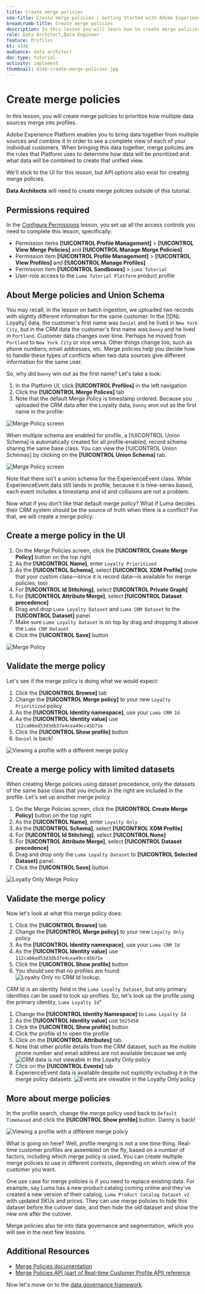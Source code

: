 ```yaml
---
title: Create merge policies
seo-title: Create merge policies | Getting Started with Adobe Experience Platform for Data Architects and Data Engineers
breadcrumb-title: Create merge policies
description: In this lesson you will learn how to create merge policies to determine how data merges into profiles. 
role: Data Architect,Data Engineer
feature: Profiles
kt: 4348
audience: data architect
doc-type: tutorial
activity: implement
thumbnail: 4348-create-merge-policies.jpg
---
```


# Create merge policies

<!--20 min-->

In this lesson, you will create merge policies to prioritize how multiple data sources merge into profiles. 

Adobe Experience Platform enables you to bring data together from multiple sources and combine it in order to see a complete view of each of your individual customers. When bringing this data together, merge policies are the rules that Platform uses to determine how data will be prioritized and what data will be combined to create that unified view.

We'll stick to the UI for this lesson, but API options also exist for creating merge policies.

**Data Architects** will need to create merge policies outside of this tutorial.

## Permissions required

In the [Configure Permissions](configure-permissions.md) lesson, you set up all the access controls you need to complete this lesson, specifically:

* Permission items **[!UICONTROL Profile Management]** > **[!UICONTROL View Merge Policies]** and **[!UICONTROL Manage Merge Policies]**
* Permission item **[!UICONTROL Profile Management]** > **[!UICONTROL View Profiles]** and **[!UICONTROL Manage Profiles]**
* Permission item **[!UICONTROL Sandboxes]** > `Luma Tutorial`
* User-role access to the `Luma Tutorial Platform` product profile


## About Merge policies and Union Schema

You may recall, in the lesson on batch ingestion, we uploaded two records with slightly different information for the same customer. In the [!DNL Loyalty] data, the customer's first name was `Daniel` and he lived in `New York City`, but in the CRM data the customer's first name was `Danny` and he lived in `Portland`. Customer data changes over time. Perhaps he moved from `Portland` to `New York City` or vice versa. Other things change too, such as phone numbers, email addresses, etc. Merge policies help you decide how to handle these types of conflicts when two data sources give different information for the same user.

So, why did `Danny` win out as the first name? Let's take a look:

1. In the Platform UI, click **[!UICONTROL Profiles]** in the left navigation
1. Click the **[!UICONTROL Merge Polices]** tab
1. Note that the default Merge Policy is timestamp ordered. Because you uploaded the CRM data after the Loyalty data, `Danny` won out as the first name in the profile:

![Merge Policy screen](assets/mergepolicies-default.png)

When multiple schema are enabled for profile, a [!UICONTROL Union Schema] is automatically created for all profile-enabled, record schema sharing the same base class. You can view the [!UICONTROL Union Schemas] by clicking on the **[!UICONTROL Union Schema]** tab.

![Merge Policy screen](assets/mergepolicies-unionSchema.png)

Note that there isn't a union schema for the ExperienceEvent class. While ExperienceEvent data still lands in profile, because it is time-series based, each event includes a timestamp and id and collisions are not a problem.

Now what if you don't like that default merge policy? What if Luma decides their CRM system should be the source of truth when there is a conflict? For that, we will create a merge policy.

## Create a merge policy in the UI

1. On the Merge Policies screen, click the **[!UICONTROL Create Merge Policy]** button on the top right
1. As the **[!UICONTROL Name]**, enter  `Loyalty Prioritized`
1. As the **[!UICONTROL Schema]**, select **[!UICONTROL XDM Profile]** (note that your custom class&mdash;since it is record data&mdash;is available for merge policies, too)
1. For **[!UICONTROL Id Stitching]**, select **[!UICONTROL Private Graph]**
1. For **[!UICONTROL Attribute Merge]**, select **[!UICONTROL Dataset precedence]**
1. Drag and drop `Luma Loyalty Dataset` and `Luma CRM Dataset` to the **[!UICONTROL Dataset]** panel.
1. Make sure `Luma Loyalty Dataset` is on top by drag and dropping it above the `Luma CRM Dataset`
1. Click the **[!UICONTROL Save]** button
<!--do i need to explain Private Graph? Is that GA?-->
![Merge Policy](assets/mergepolicies-newPolicy.png)

## Validate the merge policy

Let's see if the merge policy is doing what we would expect:

1. Click the **[!UICONTROL Browse]** tab
1. Change the **[!UICONTROL Merge policy]** to your new `Loyalty Prioritized` policy
1. As the **[!UICONTROL Identity namespace]**, use your `Luma CRM Id`
1. As the **[!UICONTROL Identity value]** use `112ca06ed53d3db37e4cea49cc45b71e`
1. Click the **[!UICONTROL Show profile]** button
1. `Daniel` is back!

![Viewing a profile with a different merge policy](assets/mergepolicies-lookupProfileWithMergePolicy.png)

## Create a merge policy with limited datasets

When creating Merge policies using dataset precedence, only the datasets of the same base class that you include in the right are included in the profile. Let's set up another merge policy

1. On the Merge Policies screen, click the **[!UICONTROL Create Merge Policy]** button on the top right
1. As the **[!UICONTROL Name]**, enter  `Loyalty Only`
1. As the **[!UICONTROL Schema]**, select **[!UICONTROL XDM Profile]** 
1. For **[!UICONTROL Id Stitching]**, select **[!UICONTROL None]**
1. For **[!UICONTROL Attribute Merge]**, select **[!UICONTROL Dataset precedence]**
1. Drag and drop only the `Luma Loyalty Dataset` to **[!UICONTROL Selected Dataset]** panel.
1. Click the **[!UICONTROL Save]** button

![Loyalty Only Merge Policy](assets/mergepolicies-loyaltyOnly.png)

## Validate the merge policy

Now let's look at what this merge policy does:

1. Click the **[!UICONTROL Browse]** tab
1. Change the **[!UICONTROL Merge policy]** to your new `Loyalty Only` policy
1. As the **[!UICONTROL Identity namespace]**, use your `Luma CRM Id`
1. As the **[!UICONTROL Identity value]** use `112ca06ed53d3db37e4cea49cc45b71e`
1. Click the **[!UICONTROL Show profile]** button
1. You should see that no profiles are found:
    ![Loyalty Only no CRM Id lookup.](assets/mergepolicies-loyaltyOnly-noCrmLookup.png)

CRM Id is an identity field in the `Luma Loyalty Dataset`, but only primary identities can be used to look up profiles. So, let's look up the profile using the primary identity, `Luma Loyalty Id`"

1. Change the **[!UICONTROL Identity Namespace]** to `Luma Loyalty Id`
1. As the **[!UICONTROL Identity value]** use `5625458`
1. Click the **[!UICONTROL Show profile]** button
1. Click the profile id to open the profile
1. Click on the **[!UICONTROL Attributes]** tab
1. Note that other profile details from the CRM dataset, such as the mobile phone number and email address are not available because we only
    ![CRM data is not viewable in the Loyalty Only policy](assets/mergepolicies-loyaltyOnly-attributes.png)
1. Click on the **[!UICONTROL Events]** tab
1. ExperienceEvent data is available despite not explicitly including it in the merge policy datasets:
    ![Events are viewable in the Loyalty Only policy](assets/mergepolicies-loyaltyOnly-events.png)

## More about merge policies

In the profile search, change the merge policy used back to `Default Timebased` and click the **[!UICONTROL Show profile]** button. Danny is back!

![Viewing a profile with a different merge policy](assets/mergepolicies-backToDanny.png)

What is going on here? Well, profile merging is not a one time thing. Real-time customer profiles are assembled on the fly, based on a number of factors, including which merge policy is used. You can create multiple merge policies to use in different contexts, depending on which view of the customer you want.

One use case for merge policies is if you need to replace existing data. For example, say Luma has a new product catalog coming online and they've created a new version of their catalog, `Luma Product Catalog Dataset v2` with updated SKUs and prices. They can use merge policies to hide this dataset before the cutover date, and then hide the old dataset and show the new one after the cutover.

Merge policies also tie into data governance and segmentation, which you will see in the next few lessons.

## Additional Resources

* [Merge Policies documentation](https://experienceleague.adobe.com/docs/experience-platform/profile/ui/merge-policies.html)
* [Merge Policies API (part of Real-time Customer Profile API) reference](https://www.adobe.io/apis/experienceplatform/home/api-reference.html#/Merge_policies)

Now let's move on to the [data governance framework](apply-data-governance-framework.md).